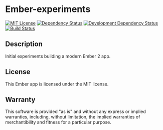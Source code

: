 # Ember-experiments

[![MIT License](https://img.shields.io/github/license/rxlabs/ember-experiments.svg)](./LICENSE.txt)
[![Dependency Status](https://img.shields.io/gemnasium/rxlabs/ember-experiments.svg)](https://gemnasium.com/rxlabs/ember-experiments)
[![Development Dependency Status](https://img.shields.io/david/dev/rxlabs/ember-experiments.svg)](https://david-dm.org/rxlabs/ember-experiments#info=devDependencies)
[![Build Status](https://img.shields.io/travis/rxlabs/ember-experiments.svg)](https://travis-ci.org/rxlabs/ember-experiments)

## Description

Initial experiments building a modern Ember 2 app.

## License

This Ember app is licensed under the MIT license.

## Warranty

This software is provided "as is" and without any express or
implied warranties, including, without limitation, the implied
warranties of merchantibility and fitness for a particular
purpose.
